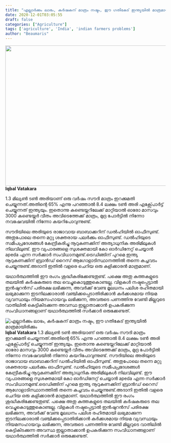 ```yaml
---
title: "എല്ലാർക്കും ലാഭം, കർഷകന് മാത്രം നഷ്ടം, ഈ ഗതികേട് ഇന്ത്യയിൽ മാത്രമായിരിക്കും"
date: 2020-12-01T03:05:55
draft: false
categories: ["Agriculture"]
tags: ['agriculture', 'India', 'indian farmers problems']
author: "Beaumaris"
---
```


<a href="http://13.126.68.249/iqbal-vatakara-post-indian-farmers-problems/292787/ggg-1701" rel="attachment wp-att-292788"><img class="alignleft size-full wp-image-292788" src="https://cdn.boolokam.com/articles/2020/12/ggg.jpg" alt="" width="845" height="440" /></a><strong>Iqbal Vatakara</strong>

1.3 മില്യൺ ടൺ അരിയാണ് ഒരു വർഷം സൗദി മാത്രം ഇറക്കുമതി ചെയ്യുന്നത്.അതിന്റെ 65% എന്നു പറഞ്ഞാൽ 8.4 ലക്ഷം ടൺ അരി എക്സ്പോർട്ട് ചെയ്യുന്നത് ഇന്ത്യയും. ഇതൊന്നു കണ്ടെയ്നറിലേക്ക് മാറ്റിയാൽ ഓരോ മാസവും 3000 കണ്ടെയ്നർ വീതം അവിടെത്തേക്ക് മാത്രം, മുദ്ര പോർട്ടിൽ നിന്നോ നവഷേവയിൽ നിന്നോ കയറിപോവുന്നുണ്ട്.

സൗദിയിലെ അരിയുടെ രാജാവായ ബാബാക്കറിന് ഡൽഹിയിൽ ഓഫീസുണ്ട്. അതുപോലെ തന്നെ മറ്റു ശക്തരായ പലർക്കും ഓഫീസുണ്ട്. ഡൽഹിയുടെ സമീപപ്രദേശങ്ങൾ കേന്ദ്രീകരിച്ചു നൂറുകണക്കിന് അത്യാധുനിക അരിമിലുകൾ നിലവിലുണ്ട്. ഈ വ്യപാരങ്ങളെ സുശക്തമായി കോ ഓർഡിനേറ്റ് ചെയ്യാൻ apeda എന്ന സർക്കാർ സംവിധാനമുണ്ട്.ട്രെഡിങ്ങിന് പുറമെ ഇന്ത്യ നൂറുകണക്കിന് ബ്രാൻഡ് റൈസ് ആഗോളാടിസ്ഥാനത്തിൽ തന്നെ കച്ചവടം ചെയ്യുന്നുണ്ട്.അദാനി ഇതിൽ വളരെ ചെറിയ ഒരു കളിക്കാരൻ മാത്രമാണ്.

യഥാർത്ഥത്തിൽ ഈ രംഗം ശുദ്ധീകരിക്കേണ്ടതുണ്ട്. പക്ഷെ അതു കുത്തകളുടെ തലയിൽ കർഷകരുടെ തല വെച്ചുകൊടുത്തുകൊണ്ടല്ല. വിളകൾ നഷ്ടപ്പെട്ടാൽ ഇൻഷുറൻസ് പരിരക്ഷ ലഭിക്കുന്ന, അവർക്ക് വേണ്ട മൂലധനം പലിശ രഹിതമായി ലഭ്യമാക്കുന്ന ഇടനിലക്കാരാൽ വഞ്ചിക്കപ്പെടാതിരിക്കാൻ കർക്കശമായ നിയമ വ്യവസ്ഥയും നിയമസഹായവും ലഭിക്കുന്ന, അവരുടെ പണത്തിനു വേണ്ടി മില്ലറുടെ വാതിലിൽ കെട്ടികിടക്കുന്ന അവസ്ഥ ഇല്ലാതാക്കാൻ ഉപകരിക്കുന്ന സംവിധാനങ്ങളാണ് യഥാർത്ഥത്തിൽ സർക്കാർ ഒരുക്കേണ്ടത്.


![എല്ലാർക്കും ലാഭം, കർഷകന് മാത്രം നഷ്ടം, ഈ ഗതികേട് ഇന്ത്യയിൽ മാത്രമായിരിക്കും](https://cdn.boolokam.com/articles/2020/12/ggg.jpg)[](http://13.126.68.249/iqbal-vatakara-post-indian-farmers-problems/292787/ggg-1701)**Iqbal Vatakara** 1.3 മില്യൺ ടൺ അരിയാണ് ഒരു വർഷം സൗദി മാത്രം ഇറക്കുമതി ചെയ്യുന്നത്.അതിന്റെ 65% എന്നു പറഞ്ഞാൽ 8.4 ലക്ഷം ടൺ അരി എക്സ്പോർട്ട് ചെയ്യുന്നത് ഇന്ത്യയും. ഇതൊന്നു കണ്ടെയ്നറിലേക്ക് മാറ്റിയാൽ ഓരോ മാസവും 3000 കണ്ടെയ്നർ വീതം അവിടെത്തേക്ക് മാത്രം, മുദ്ര പോർട്ടിൽ നിന്നോ നവഷേവയിൽ നിന്നോ കയറിപോവുന്നുണ്ട്. സൗദിയിലെ അരിയുടെ രാജാവായ ബാബാക്കറിന് ഡൽഹിയിൽ ഓഫീസുണ്ട്. അതുപോലെ തന്നെ മറ്റു ശക്തരായ പലർക്കും ഓഫീസുണ്ട്. ഡൽഹിയുടെ സമീപപ്രദേശങ്ങൾ കേന്ദ്രീകരിച്ചു നൂറുകണക്കിന് അത്യാധുനിക അരിമിലുകൾ നിലവിലുണ്ട്. ഈ വ്യപാരങ്ങളെ സുശക്തമായി കോ ഓർഡിനേറ്റ് ചെയ്യാൻ apeda എന്ന സർക്കാർ സംവിധാനമുണ്ട്.ട്രെഡിങ്ങിന് പുറമെ ഇന്ത്യ നൂറുകണക്കിന് ബ്രാൻഡ് റൈസ് ആഗോളാടിസ്ഥാനത്തിൽ തന്നെ കച്ചവടം ചെയ്യുന്നുണ്ട്.അദാനി ഇതിൽ വളരെ ചെറിയ ഒരു കളിക്കാരൻ മാത്രമാണ്. യഥാർത്ഥത്തിൽ ഈ രംഗം ശുദ്ധീകരിക്കേണ്ടതുണ്ട്. പക്ഷെ അതു കുത്തകളുടെ തലയിൽ കർഷകരുടെ തല വെച്ചുകൊടുത്തുകൊണ്ടല്ല. വിളകൾ നഷ്ടപ്പെട്ടാൽ ഇൻഷുറൻസ് പരിരക്ഷ ലഭിക്കുന്ന, അവർക്ക് വേണ്ട മൂലധനം പലിശ രഹിതമായി ലഭ്യമാക്കുന്ന ഇടനിലക്കാരാൽ വഞ്ചിക്കപ്പെടാതിരിക്കാൻ കർക്കശമായ നിയമ വ്യവസ്ഥയും നിയമസഹായവും ലഭിക്കുന്ന, അവരുടെ പണത്തിനു വേണ്ടി മില്ലറുടെ വാതിലിൽ കെട്ടികിടക്കുന്ന അവസ്ഥ ഇല്ലാതാക്കാൻ ഉപകരിക്കുന്ന സംവിധാനങ്ങളാണ് യഥാർത്ഥത്തിൽ സർക്കാർ ഒരുക്കേണ്ടത്.
